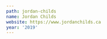```yaml
---
path: jordan-childs
name: Jordan Childs
website: https://www.jordanchilds.ca
year: '2019'
---
```

